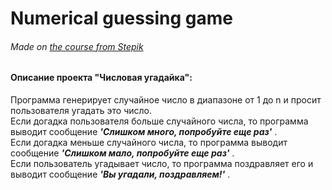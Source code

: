 # Numerical guessing game
###### Made on [the course from Stepik](https://stepik.org/course/58852/info)

#### Описание проекта "Числовая угадайка":  

Программа генерирует случайное число в диапазоне от 1 до n и просит пользователя угадать это число.  
Если догадка пользователя больше случайного числа, то программа выводит сообщение ___'Слишком много, попробуйте еще раз'___ .  
Если догадка меньше случайного числа, то программа выводит сообщение ___'Слишком мало, попробуйте еще раз'___ .  
Если пользователь угадывает число, то программа поздравляет его и выводит сообщение ___'Вы угадали, поздравляем!'___ .